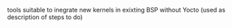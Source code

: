 tools suitable to inegrate new kernels in exixting BSP without Yocto
(used as description of steps to do)
